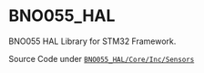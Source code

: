 # BNO055_HAL
BNO055 HAL Library for STM32 Framework.

Source Code under [`BNO055_HAL/Core/Inc/Sensors`](https://github.com/ndanilo8/BNO055_HAL/tree/master/BNO055_HAL/Core/Inc/Sensors)

